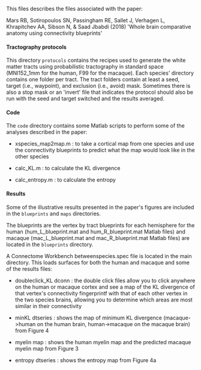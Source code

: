 This files describes the files associated with the paper:

Mars RB, Sotiropoulos SN, Passingham RE, Sallet J, Verhagen L, Khrapitchev AA, Sibson N, & Saad Jbabdi (2018) 'Whole brain comparative anatomy using connectivity blueprints'

#### Tractography protocols

This directory `protocols` contains the recipes used to generate the white matter tracts using probabilistic tractography in standard space (MNI152_1mm for the human, F99 for the macaque). Each species' directory contains one folder per tract. The tract folders contain at least a seed, target (i.e., waypoint), and exclusion (i.e., avoid) mask. Sometimes there is also a stop mask or an 'invert' file that indicates the protocol should also be run with the seed and target switched and the results averaged.

#### Code

The `code` directory contains some Matlab scripts to perform some of the analyses described in the paper:

- xspecies_map2map.m : to take a cortical map from one species and use the connectivity blueprints to predict what the map would look like in the other species

- calc_KL.m : to calculate the KL divergence

- calc_entropy.m : to calculate the entropy

#### Results

Some of the illustrative results presented in the paper's figures are included in the `blueprints` and `maps` directories.

The blueprints are the vertex by tract blueprints for each hemisphere for the human (hum_L_blueprint.mat and hum_R_blueprint.mat Matlab files) and macaque (mac_L_blueprint.mat and mac_R_blueprint.mat Matlab files) are located in the `blueprints` directory.

A Connectome Workbench betweenspecies.spec file is located in the main directory. This loads surfaces for both the human and macaque and some of the results files:

- doubleclick_KL dconn : the double click files allow you to click anywhere on the human or macaque cortex and see a map of the KL divergence of that vertex's connectivity fingerprintf with that of each other vertex in the two species brains, allowing you to determine which areas are most similar in their connectivity

- minKL dtseries : shows the map of minimum KL divergence (macaque->human on the human brain, human->macaque on the macaque brain) from Figure 4

- myelin map : shows the human myelin map and the predicted macaque myelin map from Figure 3

- entropy dtseries : shows the entropy map from Figure 4a
